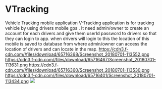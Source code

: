 # VTracking
Vehicle Tracking mobile application
V-Tracking application is for tracking vehicle by using drivers mobile gps .
It need admin/owner to create an account for each drivers and give them userId password to drivers so that they can login to app.
when drivers will login to this the location of this mobile is saved to database from where admin/owner can access the location of drivers and can locate in the map.
https://cdn3.f-cdn.com//files/download/65716368/Screenshot_20180701-113552.png
https://cdn3.f-cdn.com//files/download/65716467/Screenshot_20180701-113631.png
https://cdn3.f-cdn.com//files/download/65716360/Screenshot_20180701-113530.png
https://cdn3.f-cdn.com//files/download/65716401/Screenshot_20180701-113434.png
![](https://cdn3.f-cdn.com//files/download/65716368/Screenshot_20180701-113552.png)
